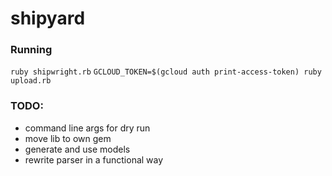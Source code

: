 # shipyard

### Running

`ruby shipwright.rb`
`GCLOUD_TOKEN=$(gcloud auth print-access-token) ruby upload.rb`

### TODO:

+ command line args for dry run
+ move lib to own gem
+ generate and use models
+ rewrite parser in a functional way
